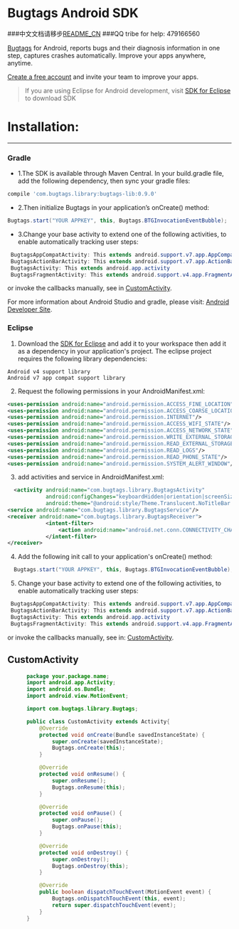 Bugtags Android SDK
===================
###中文文档请移步[README_CN](https://github.com/bugtags/Bugtags-Android/blob/dev/README_CN.md)
###QQ tribe for help: 479166560

[Bugtags] for Android, reports bugs and their diagnosis information in one step, captures crashes automatically. Improve your apps anywhere, anytime.

[Create a free account](http://bugtags.com/) and invite your team to improve your apps.
> If you are using Eclipse for Android development, visit [SDK for Eclipse] to download SDK


# Installation:
-----

### Gradle
* 1.The SDK is available through Maven Central. In your build.gradle file, add the following dependency, then sync your gradle files:
```gradle
compile 'com.bugtags.library:bugtags-lib:0.9.0'
```
* 2.Then initialize Bugtags in your application’s onCreate() method:
```java
Bugtags.start("YOUR APPKEY", this, Bugtags.BTGInvocationEventBubble);
```
* 3.Change your base activity to extend one of the following activities, to enable automatically tracking user steps:
```java
 BugtagsAppCompatActivity: This extends android.support.v7.app.AppCompatActivity
 BugtagsActionBarActivity: This extends android.support.v7.app.ActionBarActivity
 BugtagsActivity: This extends android.app.activity
 BugtagsFragmentActivity: This extends android.support.v4.app.FragmentActivity
```
  or invoke the callbacks manually, see in [CustomActivity](#customactivity).

  For more information about Android Studio and gradle, please visit: [Android Developer Site].


### Eclipse
1. Download the [SDK for Eclipse] and add it to your workspace then add it as a dependency in your application's project. The eclipse project requires the following library dependencies:

  ```
  Android v4 support library
  Android v7 app compat support library
  ```
2. Request the following permissions in your AndroidManifest.xml:

  ```xml
  <uses-permission android:name="android.permission.ACCESS_FINE_LOCATION"/>
  <uses-permission android:name="android.permission.ACCESS_COARSE_LOCATION"/>
  <uses-permission android:name="android.permission.INTERNET"/>
  <uses-permission android:name="android.permission.ACCESS_WIFI_STATE"/>
  <uses-permission android:name="android.permission.ACCESS_NETWORK_STATE"/>
  <uses-permission android:name="android.permission.WRITE_EXTERNAL_STORAGE" />
  <uses-permission android:name="android.permission.READ_EXTERNAL_STORAGE" />
  <uses-permission android:name="android.permission.READ_LOGS"/>
  <uses-permission android:name="android.permission.READ_PHONE_STATE"/>
  <uses-permission android:name="android.permission.SYSTEM_ALERT_WINDOW"/>
  ```
3. add activities and service in AndroidManifest.xml:

  ```xml
    <activity android:name="com.bugtags.library.BugtagsActivity"
              android:configChanges="keyboardHidden|orientation|screenSize"
              android:theme="@android:style/Theme.Translucent.NoTitleBar.Fullscreen"/>
  <service android:name="com.bugtags.library.BugtagsService"/>
  <receiver android:name="com.bugtags.library.BugtagsReceiver">
              <intent-filter>
                  <action android:name="android.net.conn.CONNECTIVITY_CHANGE"/>
              </intent-filter>
  </receiver>
  ```
4. Add the following init call to your application's onCreate() method:

  ```java
    Bugtags.start("YOUR APPKEY", this, Bugtags.BTGInvocationEventBubble);
  ```
5. Change your base activity to extend one of the following activities, to enable automatically tracking user steps:
```java
 BugtagsAppCompatActivity: This extends android.support.v7.app.AppCompatActivity
 BugtagsActionBarActivity: This extends android.support.v7.app.ActionBarActivity
 BugtagsActivity: This extends android.app.activity
 BugtagsFragmentActivity: This extends android.support.v4.app.FragmentActivity
```
or invoke the callbacks manually, see in: [CustomActivity](#customactivity).

##	CustomActivity
```java
      package your.package.name;
      import android.app.Activity;
      import android.os.Bundle;
      import android.view.MotionEvent;

      import com.bugtags.library.Bugtags;

      public class CustomActivity extends Activity{
          @Override
          protected void onCreate(Bundle savedInstanceState) {
              super.onCreate(savedInstanceState);
              Bugtags.onCreate(this);
          }

          @Override
          protected void onResume() {
              super.onResume();
              Bugtags.onResume(this);
          }

          @Override
          protected void onPause() {
              super.onPause();
              Bugtags.onPause(this);
          }

          @Override
          protected void onDestroy() {
              super.onDestroy();
              Bugtags.onDestroy(this);
          }

          @Override
          public boolean dispatchTouchEvent(MotionEvent event) {
              Bugtags.onDispatchTouchEvent(this, event);
              return super.dispatchTouchEvent(event);
          }
      }
```



[SDK for Eclipse]:https://github.com/bugtags/Bugtags-Android-Eclipse
[Bugtags]:http://bugtags.com
[Android Developer Site]:http://developer.android.com/tools/studio/index.html
